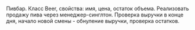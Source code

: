 Пивбар. Класс Вееr, свойства: имя, цена, остаток объема. Реализовать 
продажу пива через менеджер-синглтон. Проверка выручки в конце дня, начало 
новой смены - обнуление выручки, проверка остатков.
